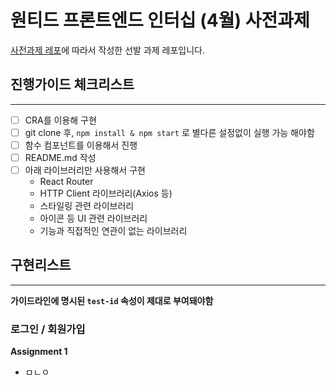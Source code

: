 # 원티드 프론트엔드 인터십 (4월) 사전과제
 [사전과제 레포](https://github.com/walking-sunset/selection-task)에 따라서 작성한 선발 과제 레포입니다.

 ## 진행가이드 체크리스트

---

- [ ] CRA를 이용해 구현
- [ ] git clone 후, `npm install & npm start` 로 별다른 설정없이 실행 가능 해야함
- [ ] 함수 컴포넌트를 이용해서 진행
- [ ] README.md 작성
- [ ] 아래 라이브러리만 사용해서 구현
  - React Router
  - HTTP Client 라이브러리(Axios 등)
  - 스타일링 관련 라이브러리
  - 아이콘 등 UI 관련 라이브러리
  - 기능과 직접적인 연관이 없는 라이브러리

## 구현리스트
---
**가이드라인에 명시된 `test-id` 속성이 제대로 부여돼야함**

### 로그인 / 회원가입

**Assignment 1**
  * ㅁㄴㅇ
